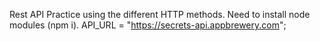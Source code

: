 Rest API Practice using the different HTTP methods. Need to install node modules (npm i). API_URL = "https://secrets-api.appbrewery.com";
